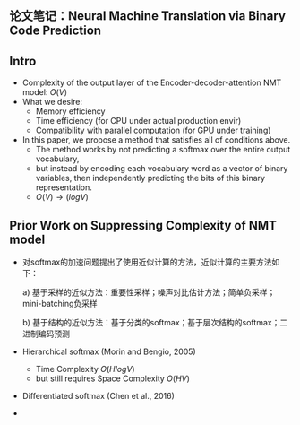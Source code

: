 ## 论文笔记：Neural Machine Translation via Binary Code Prediction

## Intro

* Complexity of the output layer of the Encoder-decoder-attention NMT model: $O(V)$
* What we desire:
  * Memory efficiency
  * Time efficiency (for CPU under actual production envir)
  * Compatibility with parallel computation (for GPU under training)
* In this paper, we propose a method that satisfies all of conditions above.
  * The method works by not predicting a softmax over the entire output vocabulary, 
  * but instead by encoding each vocabulary word as a vector of binary variables, then independently predicting the bits of this binary representation. 
  * $O(V) \rightarrow (log V)$

## Prior Work on Suppressing Complexity of NMT model

* 对softmax的加速问题提出了使用近似计算的方法，近似计算的主要方法如下：

  a) 基于采样的近似方法：重要性采样；噪声对比估计方法；简单负采样；mini-batching负采样

  b) 基于结构的近似方法：基于分类的softmax；基于层次结构的softmax；二进制编码预测

* Hierarchical softmax (Morin and Bengio, 2005)

  * Time Complexity $O(HlogV)$
  * but still requires Space Complexity $O(HV)$

* Differentiated softmax (Chen et al., 2016)

* ​